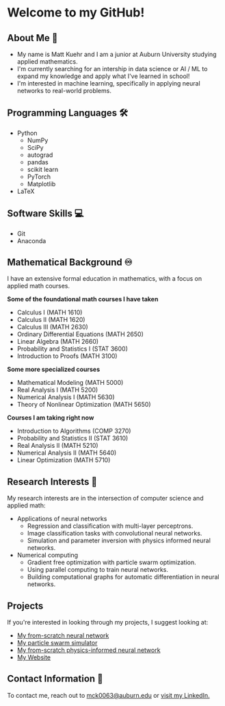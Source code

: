 # Welcome to my GitHub!

## About Me 👋

- My name is Matt Kuehr and I am a junior at Auburn University studying applied mathematics.
- I'm currently searching for an intership in data science or AI / ML to expand my knowledge and apply what I've learned in school!
- I'm interested in machine learning, specifically in applying neural networks to real-world problems.

## Programming Languages 🛠️

- Python
  - NumPy
  - SciPy
  - autograd
  - pandas
  - scikit learn
  - PyTorch
  - Matplotlib
- LaTeX

## Software Skills 💻

- Git
- Anaconda

## Mathematical Background ♾️

I have an extensive formal education in mathematics, with a focus on applied math courses.

**Some of the foundational math courses I have taken**
- Calculus I (MATH 1610)
- Calculus II (MATH 1620)
- Calculus III (MATH 2630)
- Ordinary Differential Equations (MATH 2650)
- Linear Algebra (MATH 2660)
- Probability and Statistics I (STAT 3600)
- Introduction to Proofs (MATH 3100)

**Some more specialized courses**
- Mathematical Modeling (MATH 5000)
- Real Analysis I (MATH 5200)
- Numerical Analysis I (MATH 5630)
- Theory of Nonlinear Optimization (MATH 5650)

**Courses I am taking right now**
- Introduction to Algorithms (COMP 3270)
- Probability and Statistics II (STAT 3610)
- Real Analysis II (MATH 5210)
- Numerical Analysis II (MATH 5640)
- Linear Optimization (MATH 5710)

## Research Interests 🔎

My research interests are in the intersection of computer science and applied math:

- Applications of neural networks
  - Regression and classification with multi-layer perceptrons.
  - Image classification tasks with convolutional neural networks.
  - Simulation and parameter inversion with physics informed neural networks.
- Numerical computing
  - Gradient free optimization with particle swarm optimization.
  - Using parallel computing to train neural networks.
  - Building computational graphs for automatic differentiation in neural networks.

## Projects 

If you're interested in looking through my projects, I suggest looking at:
- [My from-scratch neural network](https://github.com/MattKuehr/Neural-Network)
- [My particle swarm simulator](https://github.com/MattKuehr/MATH-5650-Project)
- [My from-scratch physics-informed neural network](https://github.com/MattKuehr/FS-PINN)
- [My Website](https://github.com/MattKuehr/MattKuehr-Website)

## Contact Information 📧

To contact me, reach out to mck0063@auburn.edu or [visit my LinkedIn.](https://www.linkedin.com/in/matthew-kuehr-658103327/)

<!--
**MattKuehr/MattKuehr** is a ✨ _special_ ✨ repository because its `README.md` (this file) appears on your GitHub profile.

Here are some ideas to get you started:

- 🔭 I’m currently working on ...
- 🌱 I’m currently learning ...
- 👯 I’m looking to collaborate on ...
- 🤔 I’m looking for help with ...
- 💬 Ask me about ...
- 📫 How to reach me: ...
- 😄 Pronouns: ...
- ⚡ Fun fact: ...
-->
